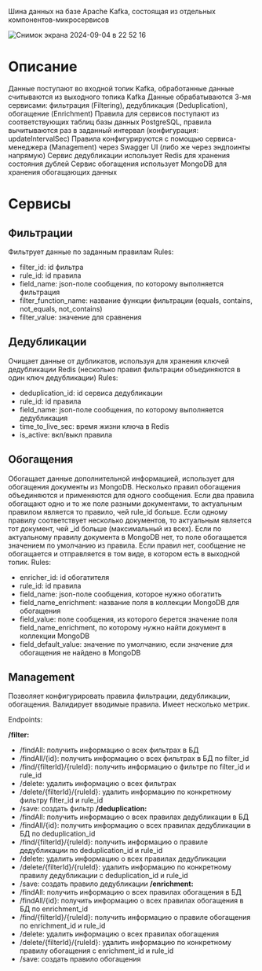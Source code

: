 Шина данных на базе Apache Kafka, состоящая из отдельных компонентов-микросервисов

![Снимок экрана 2024-09-04 в 22 52 16](https://github.com/user-attachments/assets/c63d332f-a419-41e3-81b0-aaee2ecb9515)

# Описание

Данные поступают во входной топик Kafka, обработанные данные считываются из выходного топика Kafka
Данные обрабатываются 3-мя сервисами: фильтрация (Filtering), дедубликация (Deduplication), обогащение (Enrichment)
Правила для сервисов поступают из соответствующих таблиц базы данных PostgreSQL, правила вычитываются раз в заданный интервал (конфигурация: updateIntervalSec)
Правила конфигурируются с помощью сервиса-менеджера (Management) через Swagger UI (либо же через эндпоинты напрямую)
Сервис дедубликации использует Redis для хранения состояния дублей
Сервис обогащения использует MongoDB для хранения обогащающих данных

# Сервисы
## Фильтрации
Фильтрует данные по заданным правилам
Rules:
- filter_id: id фильтра
- rule_id: id правила
- field_name: json-поле сообщения, по которому выполняется фильтрация
- filter_function_name: название функции фильтрации (equals, contains, not_equals, not_contains)
- filter_value: значение для сравнения

## Дедубликации
Очищает данные от дубликатов, используя для хранения ключей дедубликации Redis (несколько правил фильтрации объединяются в один ключ дедубликации)
Rules:
- deduplication_id: id сервиса дедубликации
- rule_id: id правила
- field_name: json-поле сообщения, по которому выполняется дедубликация
- time_to_live_sec: время жизни ключа в Redis
- is_active: вкл/выкл правила

## Обогащения
Обогащает данные дополнительной информацией, использует для обогащения документы из MongoDB. Несколько правил обогащения объединяются и применяются для одного сообщения. Если два правила обогащают одно и то же поле разными документами, то актуальным правилом является то правило, чей rule_id больше. Если одному правилу соответствует несколько документов, то актуальным является тот документ, чей _id больше (максимальный из всех). Если по актуальному правилу документа в MongoDB нет, то поле обогащается значением по умолчанию из правила. Если правил нет, сообщение не обогащается и отправляется в том виде, в котором есть в выходной топик.
Rules:
- enricher_id: id обогатителя
- rule_id: id правила
- field_name: json-поле сообщения, которое нужно обогатить
- field_name_enrichment: название поля в коллекции MongoDB для обогащения
- field_value: поле сообщения, из которого берется значение поля field_name_enrichment, по которому нужно найти документ в коллекции MongoDB
- field_default_value: значение по умолчанию, если значение для обогащения не найдено в MongoDB

## Management
Позволяет конфигурировать правила фильтрации, дедубликации, обогащения. Валидирует вводимые правила. Имеет несколько метрик.

Endpoints:

**/filter:**
- /findAll: получить информацию о всех фильтрах в БД
- /findAll/{id}: получить информацию о всех фильтрах в БД по filter_id
- /find/{filterId}/{ruleId}: получить информацию о фильтре по filter_id и rule_id
- /delete: удалить информацию о всех фильтрах
- /delete/{filterId}/{ruleId}: удалить информацию по конкретному фильтру filter_id и rule_id
- /save: создать фильтр
**/deduplication:**
- /findAll: получить информацию о всех правилах дедубликации в БД
- /findAll/{id}: получить информацию о всех правилах дедубликации в БД по deduplication_id
- /find/{filterId}/{ruleId}: получить информацию о правиле дедубликации по deduplication_id и rule_id
- /delete: удалить информацию о всех правилах дедубликации
- /delete/{filterId}/{ruleId}: удалить информацию по конкретному правилу дедубликации с deduplication_id и rule_id
- /save: создать правило дедубликации
**/enrichment:**
- /findAll: получить информацию о всех правилах обогащения в БД
- /findAll/{id}: получить информацию о всех правилах обогащения в БД по enrichment_id
- /find/{filterId}/{ruleId}: получить информацию о правиле обогащения по enrichment_id и rule_id
- /delete: удалить информацию о всех правилах обогащения
- /delete/{filterId}/{ruleId}: удалить информацию по конкретному правилу обогащения с enrichment_id и rule_id
- /save: создать правило обогащения
